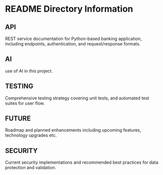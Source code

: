 # README Directory Information

## API
REST service documentation for Python-based banking application, including endpoints, authentication, and request/response formats.

## AI
use of AI in this project.

## TESTING
Comprehensive testing strategy covering unit tests, and automated test suites for user flow.

## FUTURE
Roadmap and planned enhancements including upcoming features, technology upgrades etc.

## SECURITY
Current security implementations and recommended best practices for data protection and validation.
